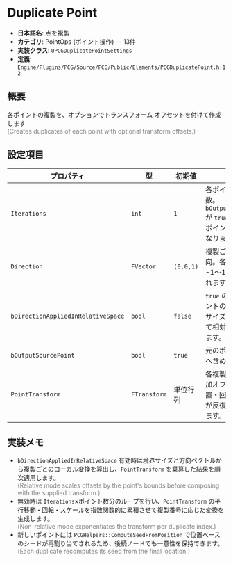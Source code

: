 # Duplicate Point

- **日本語名**: 点を複製
- **カテゴリ**: PointOps (ポイント操作) — 13件
- **実装クラス**: `UPCGDuplicatePointSettings`
- **定義**: `Engine/Plugins/PCG/Source/PCG/Public/Elements/PCGDuplicatePoint.h:12`

## 概要

各ポイントの複製を、オプションでトランスフォーム オフセットを付けて作成します<br><span style='color:gray'>(Creates duplicates of each point with optional transform offsets.)</span>

## 設定項目

| プロパティ | 型 | 初期値 | 説明 |
| --- | --- | --- | --- |
| `Iterations` | `int` | `1` | 各ポイントの複製数。`bOutputSourcePoint` が `true` の場合は元ポイント＋この数になります。 |
| `Direction` | `FVector` | `(0,0,1)` | 複製ごとの移動方向。各成分は内部で -1〜1 にクランプされます。 |
| `bDirectionAppliedInRelativeSpace` | `bool` | `false` | `true` の場合はポイントのローカル境界サイズを掛け合わせて相対方向に積算します。 |
| `bOutputSourcePoint` | `bool` | `true` | 元のポイントを出力へ含めるかどうか。 |
| `PointTransform` | `FTransform` | 単位行列 | 各複製に適用する追加オフセット。位置・回転・スケールが反復ごとに累積します。 |

## 実装メモ

- `bDirectionAppliedInRelativeSpace` 有効時は境界サイズと方向ベクトルから複製ごとのローカル変換を算出し、`PointTransform` を乗算した結果を順次適用します。<br><span style='color:gray'>(Relative mode scales offsets by the point's bounds before composing with the supplied transform.)</span>
- 無効時は `Iterations`×ポイント数分のループを行い、`PointTransform` の平行移動・回転・スケールを指数関数的に累積させて複製番号に応じた変換を生成します。<br><span style='color:gray'>(Non-relative mode exponentiates the transform per duplicate index.)</span>
- 新しいポイントには `PCGHelpers::ComputeSeedFromPosition` で位置ベースのシードが再割り当てされるため、後続ノードでも一意性を保持できます。<br><span style='color:gray'>(Each duplicate recomputes its seed from the final location.)</span>
